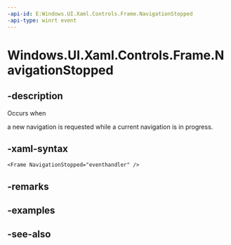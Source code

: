 ```yaml
---
-api-id: E:Windows.UI.Xaml.Controls.Frame.NavigationStopped
-api-type: winrt event
---
```


<!-- Event syntax
public event Windows.UI.Xaml.Navigation.NavigationStoppedEventHandler NavigationStopped
-->

# Windows.UI.Xaml.Controls.Frame.NavigationStopped

## -description
Occurs when 
<!--the StopLoading method is called, or when -->
a new navigation is requested while a current navigation is in progress.



## -xaml-syntax
```xaml
<Frame NavigationStopped="eventhandler" />
```


## -remarks

## -examples

## -see-also
